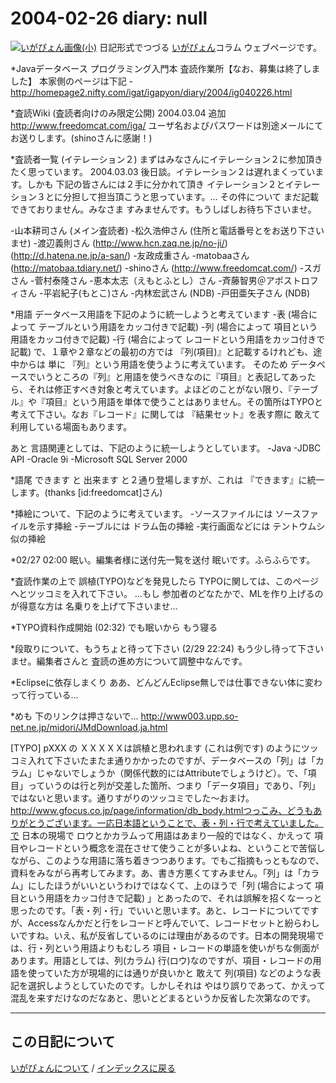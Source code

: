 2004-02-26 diary: null
=====================================================================================================
[![いがぴょん画像(小)](https://igapyon.github.io/diary/images/iga200306s.jpg "いがぴょん")](https://igapyon.github.io/diary/memo/memoigapyon.html) 日記形式でつづる [いがぴょん](https://igapyon.github.io/diary/memo/memoigapyon.html)コラム ウェブページです。

*Javaデータベース プログラミング入門本 査読作業所【なお、募集は終了しました】
本家側のページは下記
-http://homepage2.nifty.com/igat/igapyon/diary/2004/ig040226.html

*査読Wiki (査読者向けのみ限定公開) 2004.03.04 追加
http://www.freedomcat.com/iga/
ユーザ名およびパスワードは別途メールにてお送りします。(shinoさんに感謝！)

*査読者一覧 (イテレーション２)
まずはみなさんにイテレーション２に参加頂きたく思っています。
2004.03.03 後日談。イテレーション２は遅れまくっています。しかも 下記の皆さんには２手に分かれて頂き イテレーション２とイテレーション３とに分担して担当頂こうと思っています。… その件について まだ記載できておりません。みなさま すみませんです。もうしばしお待ち下さいませ。

-山本耕司さん (メイン査読者)
-松久浩伸さん (住所と電話番号とをお送り下さいませ)
-渡辺義則さん (http://www.hcn.zaq.ne.jp/no-ji/) (http://d.hatena.ne.jp/a-san/)
-友政成重さん 
-matobaaさん (http://matobaa.tdiary.net/) 
-shinoさん (http://www.freedomcat.com/) 
-スガさん 
-菅村泰隆さん 
-恵本太志（えもとふとし）さん 
-斉藤智男＠アポストロフィさん 
-平岩紀子(もとこ)さん 
-内林宏武さん (NDB) 
-戸田亜矢子さん (NDB) 

*用語
データベース用語を下記のように統一しようと考えています
-表 (場合によって テーブルという用語をカッコ付きで記載)
-列 (場合によって 項目という用語をカッコ付きで記載)
-行 (場合によって レコードという用語をカッコ付きで記載)
で、１章や２章などの最初の方では 『列(項目)』と記載するけれども、途中からは 単に 『列』という用語を使うように考えています。
そのため データベースでいうところの『列』と用語を使うべきなのに『項目』と表記してあったら、それは修正すべき対象と考えています。よほどのことがない限り、『テーブル』や『項目』という用語を単体で使うことはありません。その箇所はTYPOと考えて下さい。なお『レコード』に関しては 『結果セット』を表す際に 敢えて利用している場面もあります。

あと 言語関連としては、下記のように統一しようとしています。
-Java
-JDBC API
-Oracle 9i
-Microsoft SQL Server 2000

*語尾
できます と 出来ます と２通り登場しますが、これは 『できます』に統一します。(thanks [id:freedomcat]さん)

*挿絵について、下記のように考えています。
-ソースファイルには ソースファイルを示す挿絵
-テーブルには ドラム缶の挿絵
-実行画面などには テントウムシ似の挿絵

*02/27 02:00 眠い。編集者様に送付先一覧を送付
眠いです。ふらふらです。

*査読作業の上で 誤植(TYPO)などを発見したら
TYPOに関しては、このページへとツッコミを入れて下さい。
…もし 参加者のどなたかで、MLを作り上げるのが得意な方は 名乗りを上げて下さいませ…

*TYPO資料作成開始 (02:32)
でも眠いから もう寝る

*段取りについて、もうちょと待って下さい (2/29 22:24)
もう少し待って下さいませ。編集者さんと 査読の進め方について調整中なんです。

*Eclipseに依存しまくり
ああ、どんどんEclipse無しでは仕事できない体に変わって行っている…

*めも 下のリンクは押さないで…
http://www003.upp.so-net.ne.jp/midori/JMdDownload.ja.html

[TYPO] pXXX の ＸＸＸＸＸは誤植と思われます (これは例です) のようにツッコミ入れて下さいたまたま通りかかったのですが、データベースの「列」は「カラム」じゃないでしょうか（関係代数的にはAttributeでしょうけど）。で、「項目」っていうのは行と列が交差した箇所、つまり「データ項目」であり、「列」ではないと思います。通りすがりのツッコミでした～おまけ。http://www.gfocus.co.jp/page/information/db_body.htmlつっこみ、どうもありがとうございます。一応日本語ということで、表・列・行で考えていました。で 日本の現場で ロウとかカラムって用語はあまり一般的ではなく、かえって 項目やレコードという概念を混在させて使うことが多いよね、ということで苦悩しながら、このような用語に落ち着きつつあります。でもご指摘もっともなので、資料をみながら再考してみます。あ、書き方悪くてすみません。「列」は「カラム」にしたほうがいいというわけではなくて、上のほうで「列 (場合によって 項目という用語をカッコ付きで記載) 」とあったので、それは誤解を招くなーっと思ったのです。「表・列・行」でいいと思います。あと、レコードについてですが、Accessなんかだと行をレコードと呼んでいて、レコードセットと紛らわしいですね。いえ、私が反省しているのには理由があるのです。日本の開発現場では、行・列という用語よりもむしろ 項目・レコードの単語を使いがちな側面があります。用語としては、列(カラム) 行(ロウ)なのですが、項目・レコードの用語を使っていた方が現場的には通りが良いかと 敢えて 列(項目) などのような表記を選択しようとしていたのです。しかしそれは やはり誤りであって、かえって混乱を来すだけなのだなあと、思いとどまるというか反省した次第なのです。


----------------------------------------------------------------------------------------------------

## この日記について
[いがぴょんについて](http://www.igapyon.jp/igapyon/diary/memo/memoigapyon.html) / [インデックスに戻る](https://igapyon.github.io/diary/idxall.html)
